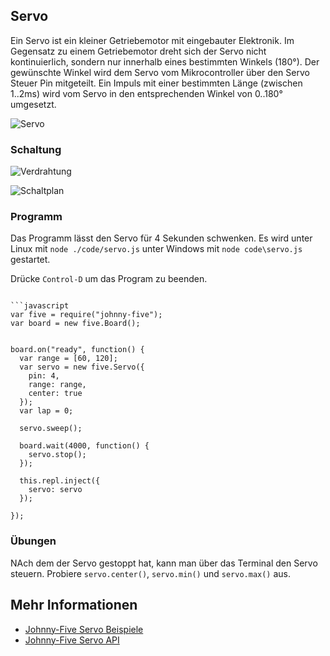 ## Servo

Ein Servo ist ein kleiner Getriebemotor mit eingebauter Elektronik. Im Gegensatz zu einem Getriebemotor dreht sich der Servo nicht kontinuierlich, sondern nur innerhalb eines bestimmten Winkels (180°). Der gewünschte Winkel wird dem Servo vom Mikrocontroller über den Servo Steuer Pin  mitgeteilt. Ein Impuls mit einer bestimmten Länge (zwischen 1..2ms)  wird vom Servo in den entsprechenden Winkel von 0..180° umgesetzt.

![Servo](%assets_url%/parts/servo.png "Servo")

### Schaltung

![Verdrahtung](%assets_url%/circ/servo_Steckplatine.png "Verdrahtung")

![Schaltplan](%assets_url%/circ/servo_Schaltplan.png "Schaltplan")

### Programm

Das Programm lässt den Servo für 4 Sekunden schwenken. Es wird unter Linux mit `node ./code/servo.js` unter Windows mit `node code\servo.js` gestartet.

Drücke `Control-D` um das Program zu beenden.

```

```javascript
var five = require("johnny-five");
var board = new five.Board();
 

board.on("ready", function() {
  var range = [60, 120];   
  var servo = new five.Servo({
    pin: 4,
    range: range,
    center: true 
  });
  var lap = 0;

  servo.sweep();

  board.wait(4000, function() {
    servo.stop();
  });
  
  this.repl.inject({
    servo: servo
  });

});
```

### Übungen

NAch dem der Servo gestoppt hat, kann man über das Terminal den Servo steuern. Probiere `servo.center()`, `servo.min()` und `servo.max()` aus.

## Mehr Informationen

* [Johnny-Five Servo Beispiele](http://johnny-five.io/examples/servo/)
* [Johnny-Five Servo API](http://johnny-five.io/api/servo)
